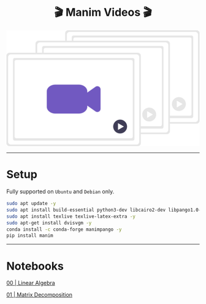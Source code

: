 <h1 align='center'>🎬 Manim Videos 🎬</h1>

<div align="center">
  <img src='./src/read-me-images/video-files.svg' alt='Documents' />
</div>

---

# Setup

Fully supported on `Ubuntu` and `Debian` only.

```bash
sudo apt update -y
sudo apt install build-essential python3-dev libcairo2-dev libpango1.0-dev ffmpeg -y
sudo apt install texlive texlive-latex-extra -y
sudo apt-get install dvisvgm -y
conda install -c conda-forge manimpango -y
pip install manim
```

---

# Notebooks

[00 | Linear Algebra](https://github.com/CSFelix/manim-videos/blob/main/src/00%20-%20Linear%20Algebra.ipynb)

[01 | Matrix Decomposition](https://github.com/CSFelix/manim-videos/blob/main/src/01%20-%20Matrix%20Decomposition.ipynb)
